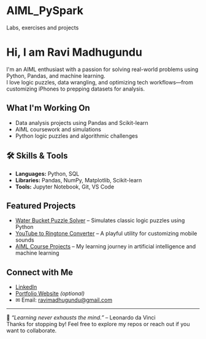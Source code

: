 # AIML_PySpark
Labs, exercises and projects 

# Hi, I am Ravi Madhugundu

 I'm an AIML enthusiast with a passion for solving real-world problems using Python, Pandas, and machine learning.  
 I love logic puzzles, data wrangling, and optimizing tech workflows—from customizing iPhones to prepping datasets for analysis.

## What I'm Working On
-  Data analysis projects using Pandas and Scikit-learn
-  AIML coursework and simulations
-  Python logic puzzles and algorithmic challenges

## 🛠 Skills & Tools
- **Languages:** Python, SQL  
- **Libraries:** Pandas, NumPy, Matplotlib, Scikit-learn  
- **Tools:** Jupyter Notebook, Git, VS Code

##  Featured Projects
- [Water Bucket Puzzle Solver](https://github.com/yourusername/water-bucket-solver) – Simulates classic logic puzzles using Python
- [YouTube to Ringtone Converter](https://github.com/yourusername/youtube-ringtone-tool) – A playful utility for customizing mobile sounds
- [AIML Course Projects](https://github.com/yourusername/aiml-course-projects) – My learning journey in artificial intelligence and machine learning

##  Connect with Me
-  [LinkedIn](https://www.linkedin.com/in/yourprofile)
-  [Portfolio Website](https://yourwebsite.com) *(optional)*
- ✉ Email: ravimadhugundu@gmail.com

---

🧠 *“Learning never exhausts the mind.”* – Leonardo da Vinci  
Thanks for stopping by! Feel free to explore my repos or reach out if you want to collaborate.
